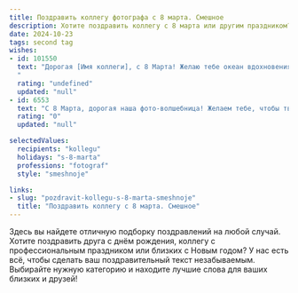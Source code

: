 ```yaml
---
title: Поздравить коллегу фотографа с 8 марта. Смешное
description: Хотите поздравить коллегу с 8 марта или другим праздником? Наш ИИ создаст незабываемое поздравление, а вы обязательно выделитесь среди других.  
date: 2024-10-23
tags: second tag
wishes:
- id: 101550
  text: "Дорогая [Имя коллеги], с 8 Марта! Желаю тебе океан вдохновения, чтобы твои фотографии были настолько прекрасны, что даже самые занудные бухгалтеры забывали про дедлайны, глядя на них! Пусть объектив всегда ловит лучшие моменты, а фотошоп — только самые удачные!  Пусть твой рабочий день будет полон позитива и ярких кадров, а вечер —  приятных сюрпризов и вкусных тортиков!
  "
  rating: "undefined"
  updated: "null"
- id: 6553
  text: "С 8 Марта, дорогая наша фото-волшебница! Желаем тебе, чтобы твоя линза всегда была прицельной, а вспышка — ослепительной! Пусть каждый кадр будет шедевром, а модели на фотосессиях — сногсшибательными! Пусть твой затвор щёлкает без устали, а диафрагма всегда будет открытой для новых идей!"
  rating: "0"
  updated: "null"

selectedValues:
  recipients: "kollegu"
  holidays: "s-8-marta"
  professions: "fotograf"
  style: "smeshnoje"

links:
- slug: "pozdravit-kollegu-s-8-marta-smeshnoje"
  title: "Поздравить коллегу с 8 марта. Смешное"
---
```


Здесь вы найдете отличную подборку поздравлений на любой случай. 
Хотите поздравить друга с днём рождения, коллегу с профессиональным праздником или близких с Новым годом? У нас есть всё, чтобы сделать ваш поздравительный текст незабываемым. Выбирайте нужную категорию и находите лучшие слова для ваших близких и друзей!
